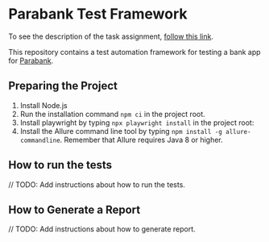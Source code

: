 # Parabank Test Framework

To see the description of the task assignment, [follow this link](https://github.com/mate-academy/qa_pw_parabank_test_framework/blob/main/TaskDescription.md). 

This repository contains a test automation framework for testing a bank app for [Parabank](https://parabank.parasoft.com/parabank/index.htm).

## Preparing the Project

1. Install Node.js
2. Run the installation command `npm ci` in the project root.
3. Install playwright by typing `npx playwright install` in the project root:
4. Install the Allure command line tool by typing `npm install -g allure-commandline`. Remember that Allure requires Java 8 or higher.

## How to run the tests

// TODO: Add instructions about how to run the tests. 

## How to Generate a Report

// TODO: Add instructions about how to generate report.  
